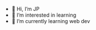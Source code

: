 - 👋 Hi, I’m JP
- 👀 I’m interested in learning
- 🌱 I’m currently learning web dev

<!---
jpablo17/jpablo17 is a ✨ special ✨ repository because its `README.md` (this file) appears on your GitHub profile.
You can click the Preview link to take a look at your changes.
--->

